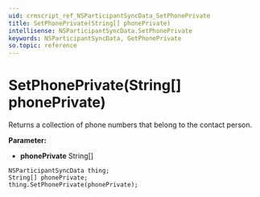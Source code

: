 ```yaml
---
uid: crmscript_ref_NSParticipantSyncData_SetPhonePrivate
title: SetPhonePrivate(String[] phonePrivate)
intellisense: NSParticipantSyncData.SetPhonePrivate
keywords: NSParticipantSyncData, GetPhonePrivate
so.topic: reference
---
```


# SetPhonePrivate(String[] phonePrivate)

Returns a collection of phone numbers that belong to the contact person.

**Parameter:** 
* **phonePrivate** String[]

```crmscript
NSParticipantSyncData thing;
String[] phonePrivate;
thing.SetPhonePrivate(phonePrivate);
```

